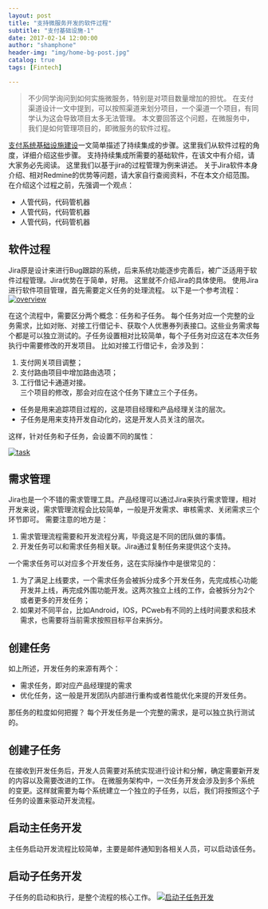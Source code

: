 ```yaml
---
layout: post
title: "支持微服务开发的软件过程"
subtitle: "支付基础设施-1"
date: 2017-02-14 12:00:00
author: "shamphone"
header-img: "img/home-bg-post.jpg"
catalog: true
tags: [Fintech]

---
```


>  不少同学询问到如何实施微服务，特别是对项目数量增加的担忧。 在支付渠道设计一文中提到，可以按照渠道来划分项目，一个渠道一个项目，有同学认为这会导致项目太多无法管理。 本文要回答这个问题，在微服务中，我们是如何管理项目的，即微服务的软件过程。 

[支付系统基础设施建设](http://blog.lixf.cn/essay/2016/11/12/account-8-infra/)一文简单描述了持续集成的步骤。这里我们从软件过程的角度，详细介绍这些步骤。 支持持续集成所需要的基础软件，在该文中有介绍，请大家务必先阅读。 这里我们以基于jira的过程管理为例来讲述。 关于Jira软件本身介绍、相对Redmine的优势等问题，请大家自行查阅资料，不在本文介绍范围。 
在介绍这个过程之前，先强调一个观点：   
- 人管代码，代码管机器  
- 人管代码，代码管机器  
- 人管代码，代码管机器  


## 软件过程


Jira原是设计来进行Bug跟踪的系统，后来系统功能逐步完善后，被广泛适用于软件过程管理。Jira优势在于简单，好用。 这里就不介绍Jira的具体使用。 使用Jira进行软件项目管理，首先需要定义任务的处理流程。 以下是一个参考流程：  
[![overview](http://blog.lixf.cn/img/in-post/process-overall.png)](http://blog.lixf.cn/img/in-post/process-overall.png)

在这个流程中，需要区分两个概念：任务和子任务。 每个任务对应一个完整的业务需求，比如对账、对接工行借记卡、获取个人优惠券列表接口。这些业务需求每个都是可以独立测试的。子任务设置相对比较简单，每个子任务对应这在本次任务执行中需要修改的开发项目。 比如对接工行借记卡，会涉及到：  
1. 支付网关项目调整；   
2. 支付路由项目中增加路由选项；   
3. 工行借记卡通道对接。   
三个项目的修改，那会对应在这个任务下建立三个子任务。   

- 任务是用来追踪项目过程的，这是项目经理和产品经理关注的层次。   
- 子任务是用来支持开发自动化的，这是开发人员关注的层次。 

这样，针对任务和子任务，会设置不同的属性：

[![task](http://blog.lixf.cn/img/in-post/process-task.png)](http://blog.lixf.cn/img/in-post/process-task.png)


## 需求管理

Jira也是一个不错的需求管理工具。产品经理可以通过Jira来执行需求管理，相对开发来说，需求管理流程会比较简单，一般是开发需求、审核需求、关闭需求三个环节即可。 需要注意的地方是：  

1. 需求管理流程需要和开发流程分离，毕竟这是不同的团队做的事情。   
2. 开发任务可以和需求任务相关联。Jira通过复制任务来提供这个支持。 

一个需求任务可以对应多个开发任务，这在实际操作中是很常见的： 
1. 为了满足上线要求，一个需求任务会被拆分成多个开发任务，先完成核心功能开发并上线，再完成外围功能开发。这两次独立上线的工作，会被拆分为2个或者更多的开发任务；
2. 如果对不同平台，比如Android，IOS，PCweb有不同的上线时间要求和技术需求，也需要将当前需求按照目标平台来拆分。 

## 创建任务

如上所述，开发任务的来源有两个：

- 需求任务，即对应产品经理提的需求
- 优化任务，这一般是开发团队内部进行重构或者性能优化来提的开发任务。

那任务的粒度如何把握？ 每个开发任务是一个完整的需求，是可以独立执行测试的。 

## 创建子任务

在接收到开发任务后，开发人员需要对系统实现进行设计和分解，确定需要新开发的内容以及需要改进的工作。 在微服务架构中，一次任务开发会涉及到多个系统的变更。这样就需要为每个系统建立一个独立的子任务，以后，我们将按照这个子任务的设置来驱动开发流程。 

## 启动主任务开发

主任务启动开发流程比较简单，主要是邮件通知到各相关人员，可以启动该任务。 

## 启动子任务开发
 
子任务的启动和执行，是整个流程的核心工作。 
[![启动子任务开发](http://blog.lixf.cn/img/in-post/process-3.png)](http://blog.lixf.cn/img/in-post/process-3.png)